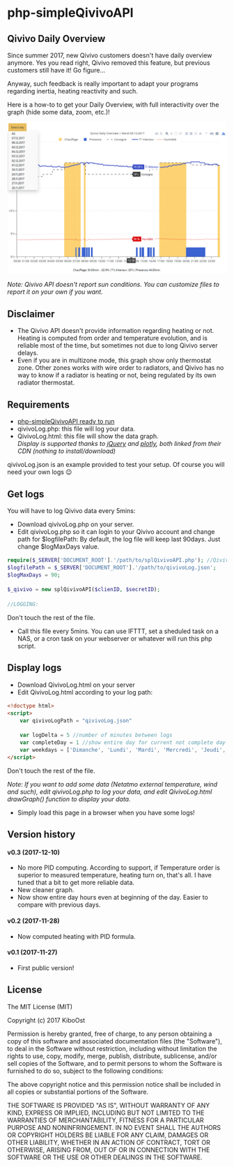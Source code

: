 # php-simpleQivivoAPI

## Qivivo Daily Overview

Since summer 2017, new Qivivo customers doesn't have daily overview anymore. Yes you read right, Qivivo removed this feature, but previous customers still have it! Go figure...

Anyway, such feedback is really important to adapt your programs regarding inertia, heating reactivity and such.

Here is a how-to to get your Daily Overview, with full interactivity over the graph (hide some data, zoom, etc.)!

<p align="center">
  <img src="DailyOverview_0.3.jpg">
</p>

*Note: Qivivo API doesn't report sun conditions. You can customize files to report it on your own if you want.*

## Disclaimer
- The Qivivo API doesn't provide information regarding heating or not.</br>
Heating is computed from order and temperature evolution, and is reliable most of the time, but sometimes not due to long Qivivo server delays.
- Even if you are in multizone mode, this graph show only thermostat zone. Other zones works with wire order to radiators, and Qivivo has no way to know if a radiator is heating or not, being regulated by its own radiator thermostat.


## Requirements
- [php-simpleQivivoAPI ready to run](https://github.com/KiboOst/php-simpleQivivoAPI)
- qivivoLog.php: this file will log your data.
- QivivoLog.html: this file will show the data graph.</br>
*Display is supported thanks to [jQuery](https://jquery.com/) and [plotly](https://plot.ly/), both linked from their CDN (nothing to install/download)*

qivivoLog.json is an example provided to test your setup. Of course you will need your own logs :wink:


## Get logs

You will have to log Qivivo data every 5mins:
- Download qivivoLog.php on your server.
- Edit qivivoLog.php so it can login to your Qivivo account and change path for $logfilePath:
By default, the log file will keep last 90days. Just change $logMaxDays value.

```php
require($_SERVER['DOCUMENT_ROOT'].'/path/to/splQivivoAPI.php'); //Qivivo SDK API
$logfilePath = $_SERVER['DOCUMENT_ROOT'].'/path/to/qivivoLog.json';
$logMaxDays = 90;

$_qivivo = new splQivivoAPI($clienID, $secretID);

//LOGGING:
```

Don't touch the rest of the file.

- Call this file every 5mins. You can use IFTTT, set a sheduled task on a NAS, or a cron task on your webserver or whatever will run this php script.

## Display logs

- Download QivivoLog.html on your server
- Edit QivivoLog.html according to your log path:

```html
<!doctype html>
<script>
    var qivivoLogPath = "qivivoLog.json"

    var logDelta = 5 //number of minutes between logs
    var completeDay = 1 //show entire day for current not complete day
    var weekdays = ['Dimanche', 'Lundi', 'Mardi', 'Mercredi', 'Jeudi', 'Vendredi', 'Samedi'] //translate them if needed
</script>
```

Don't touch the rest of the file.

*Note: If you want to add some data (Netatmo external temperature, wind and such), edit qivivoLog.php to log your data, and edit QivivoLog.html drawGraph() function to display your data.*

- Simply load this page in a browser when you have some logs!

## Version history

#### v0.3 (2017-12-10)
- No more PID computing. According to support, if Temperature order is superior to measured temperature, heating turn on, that's all. I have tuned that a bit to get more reliable data.
- New cleaner graph.
- Now show entire day hours even at beginning of the day. Easier to compare with previous days.

#### v0.2 (2017-11-28)
- Now computed heating with PID formula.

#### v0.1 (2017-11-27)
- First public version!

## License

The MIT License (MIT)

Copyright (c) 2017 KiboOst

Permission is hereby granted, free of charge, to any person obtaining a copy
of this software and associated documentation files (the "Software"), to deal
in the Software without restriction, including without limitation the rights
to use, copy, modify, merge, publish, distribute, sublicense, and/or sell
copies of the Software, and to permit persons to whom the Software is
furnished to do so, subject to the following conditions:

The above copyright notice and this permission notice shall be included in all
copies or substantial portions of the Software.

THE SOFTWARE IS PROVIDED "AS IS", WITHOUT WARRANTY OF ANY KIND, EXPRESS OR
IMPLIED, INCLUDING BUT NOT LIMITED TO THE WARRANTIES OF MERCHANTABILITY,
FITNESS FOR A PARTICULAR PURPOSE AND NONINFRINGEMENT. IN NO EVENT SHALL THE
AUTHORS OR COPYRIGHT HOLDERS BE LIABLE FOR ANY CLAIM, DAMAGES OR OTHER
LIABILITY, WHETHER IN AN ACTION OF CONTRACT, TORT OR OTHERWISE, ARISING FROM,
OUT OF OR IN CONNECTION WITH THE SOFTWARE OR THE USE OR OTHER DEALINGS IN THE
SOFTWARE.
